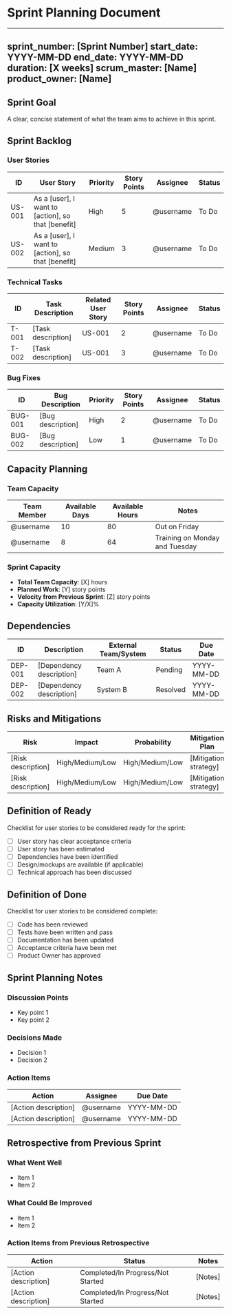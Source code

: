 # Sprint Planning Document

---
sprint_number: [Sprint Number]
start_date: YYYY-MM-DD
end_date: YYYY-MM-DD
duration: [X weeks]
scrum_master: [Name]
product_owner: [Name]
---

## Sprint Goal

A clear, concise statement of what the team aims to achieve in this sprint.

## Sprint Backlog

### User Stories

| ID | User Story | Priority | Story Points | Assignee | Status |
|----|------------|----------|--------------|----------|--------|
| US-001 | As a [user], I want to [action], so that [benefit] | High | 5 | @username | To Do |
| US-002 | As a [user], I want to [action], so that [benefit] | Medium | 3 | @username | To Do |

### Technical Tasks

| ID | Task Description | Related User Story | Story Points | Assignee | Status |
|----|------------------|-------------------|--------------|----------|--------|
| T-001 | [Task description] | US-001 | 2 | @username | To Do |
| T-002 | [Task description] | US-001 | 3 | @username | To Do |

### Bug Fixes

| ID | Bug Description | Priority | Story Points | Assignee | Status |
|----|----------------|----------|--------------|----------|--------|
| BUG-001 | [Bug description] | High | 2 | @username | To Do |
| BUG-002 | [Bug description] | Low | 1 | @username | To Do |

## Capacity Planning

### Team Capacity

| Team Member | Available Days | Available Hours | Notes |
|-------------|---------------|-----------------|-------|
| @username | 10 | 80 | Out on Friday |
| @username | 8 | 64 | Training on Monday and Tuesday |

### Sprint Capacity

- **Total Team Capacity**: [X] hours
- **Planned Work**: [Y] story points
- **Velocity from Previous Sprint**: [Z] story points
- **Capacity Utilization**: [Y/X]%

## Dependencies

| ID | Description | External Team/System | Status | Due Date |
|----|------------|----------------------|--------|----------|
| DEP-001 | [Dependency description] | Team A | Pending | YYYY-MM-DD |
| DEP-002 | [Dependency description] | System B | Resolved | YYYY-MM-DD |

## Risks and Mitigations

| Risk | Impact | Probability | Mitigation Plan |
|------|--------|------------|-----------------|
| [Risk description] | High/Medium/Low | High/Medium/Low | [Mitigation strategy] |
| [Risk description] | High/Medium/Low | High/Medium/Low | [Mitigation strategy] |

## Definition of Ready

Checklist for user stories to be considered ready for the sprint:

- [ ] User story has clear acceptance criteria
- [ ] User story has been estimated
- [ ] Dependencies have been identified
- [ ] Design/mockups are available (if applicable)
- [ ] Technical approach has been discussed

## Definition of Done

Checklist for user stories to be considered complete:

- [ ] Code has been reviewed
- [ ] Tests have been written and pass
- [ ] Documentation has been updated
- [ ] Acceptance criteria have been met
- [ ] Product Owner has approved

## Sprint Planning Notes

### Discussion Points

- Key point 1
- Key point 2

### Decisions Made

- Decision 1
- Decision 2

### Action Items

| Action | Assignee | Due Date |
|--------|----------|----------|
| [Action description] | @username | YYYY-MM-DD |
| [Action description] | @username | YYYY-MM-DD |

## Retrospective from Previous Sprint

### What Went Well

- Item 1
- Item 2

### What Could Be Improved

- Item 1
- Item 2

### Action Items from Previous Retrospective

| Action | Status | Notes |
|--------|--------|-------|
| [Action description] | Completed/In Progress/Not Started | [Notes] |
| [Action description] | Completed/In Progress/Not Started | [Notes] | 
